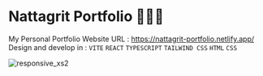 # Nattagrit Portfolio 👨🏻‍💻
My Personal Portfolio Website URL : https://nattagrit-portfolio.netlify.app/ \
Design and develop in : `VITE` `REACT` `TYPESCRIPT` `TAILWIND CSS` `HTML` `CSS` 

![responsive_xs2](https://github.com/Basicbay/Portfolio-Website/assets/151770227/e2a4d506-08b8-4807-810d-7de8ec426e88)
